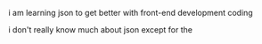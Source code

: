 i am learning json to get better with front-end development coding

i don't really know much about json except for the 
